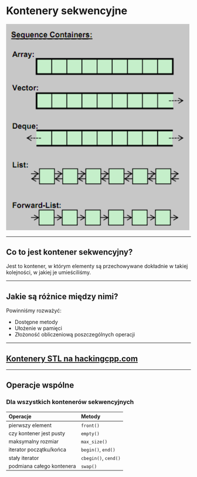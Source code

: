 # Kontenery sekwencyjne

<img width="500" src="../img/sequence_containers.png" alt="Sequence containers" class="plain">

___

## Co to jest kontener sekwencyjny?

Jest to kontener, w którym elementy są przechowywane dokładnie w takiej kolejności, w jakiej je umieściliśmy.
<!-- .element: class="fragment fade-in" -->

___

## Jakie są różnice między nimi?

Powinniśmy rozważyć:
<!-- .element: class="fragment fade-in" -->

* <!-- .element: class="fragment fade-in-then-semi-out" --> Dostępne metody
* <!-- .element: class="fragment fade-in-then-semi-out" --> Ułożenie w pamięci
* <!-- .element: class="fragment fade-in-then-semi-out" --> Złożoność obliczeniową poszczególnych operacji

___

## [Kontenery STL na hackingcpp.com](https://hackingcpp.com/cpp/std/containers.html)

___

## Operacje wspólne

### Dla wszystkich kontenerów sekwencyjnych

| Operacje                  | Metody                                                                                  |
| :------------------------ | :-------------------------------------------------------------------------------------- |
| pierwszy element          | <!-- .element: class="fragment fade-in" -->  <code>front()</code>                       |
| czy kontener jest pusty   | <!-- .element: class="fragment fade-in" -->  <code>empty()</code>                                                                    |
| maksymalny rozmiar        | <!-- .element: class="fragment fade-in" -->  <code>max_size()</code>                                                                 |
| iterator początku/końca   | <!-- .element: class="fragment fade-in" -->  <code>begin()</code>, <code>end()</code>   |
| stały iterator            | <!-- .element: class="fragment fade-in" -->  <code>cbegin()</code>, <code>cend()</code> |
| podmiana całego kontenera | <!-- .element: class="fragment fade-in" -->  <code>swap()</code>                        |
